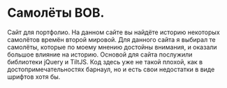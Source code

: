 # Самолёты ВОВ.
Сайт для портфолио. На данном сайте вы найдёте историю некоторых самолётов времён второй мировой. Для данного сайта я выбирал те самолёты, которые по моему мнению достойны внимания, и оказали большое влияние на историю. Основой для сайта послужили библиотеки jQuery и TiltJS. Код здесь уже не такой плохой, как в достопримечательностях барнаул, но и есть свои недостатки в виде шрифтов хотя бы.
